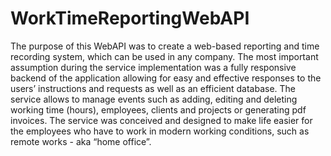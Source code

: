 # WorkTimeReportingWebAPI
The purpose of this WebAPI was to create a web-based reporting and time recording system, which can be used in any company. The most important assumption during the service implementation was a fully responsive backend of the application allowing for easy and effective responses to the users’ instructions and requests as well as an efficient database. The service allows to manage events such as adding, editing and deleting working time (hours), employees, clients and projects or generating pdf invoices. The service was conceived and designed to make life easier for the employees who have to work in modern working conditions, such as remote works - aka “home office”.
